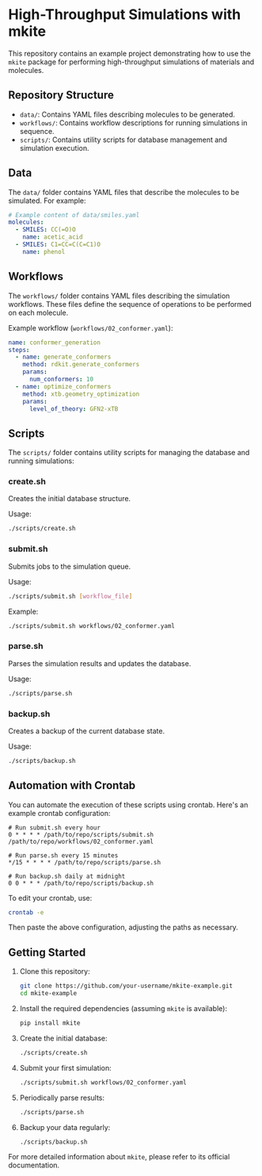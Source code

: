 # High-Throughput Simulations with mkite

This repository contains an example project demonstrating how to use the `mkite` package for performing high-throughput simulations of materials and molecules.

## Repository Structure

- `data/`: Contains YAML files describing molecules to be generated.
- `workflows/`: Contains workflow descriptions for running simulations in sequence.
- `scripts/`: Contains utility scripts for database management and simulation execution.

## Data

The `data/` folder contains YAML files that describe the molecules to be simulated. For example:

```yaml
# Example content of data/smiles.yaml
molecules:
  - SMILES: CC(=O)O
    name: acetic_acid
  - SMILES: C1=CC=C(C=C1)O
    name: phenol
```

## Workflows

The `workflows/` folder contains YAML files describing the simulation workflows. These files define the sequence of operations to be performed on each molecule.

Example workflow (`workflows/02_conformer.yaml`):

```yaml
name: conformer_generation
steps:
  - name: generate_conformers
    method: rdkit.generate_conformers
    params:
      num_conformers: 10
  - name: optimize_conformers
    method: xtb.geometry_optimization
    params:
      level_of_theory: GFN2-xTB
```

## Scripts

The `scripts/` folder contains utility scripts for managing the database and running simulations:

### create.sh

Creates the initial database structure.

Usage:
```bash
./scripts/create.sh
```

### submit.sh

Submits jobs to the simulation queue.

Usage:
```bash
./scripts/submit.sh [workflow_file]
```

Example:
```bash
./scripts/submit.sh workflows/02_conformer.yaml
```

### parse.sh

Parses the simulation results and updates the database.

Usage:
```bash
./scripts/parse.sh
```

### backup.sh

Creates a backup of the current database state.

Usage:
```bash
./scripts/backup.sh
```

## Automation with Crontab

You can automate the execution of these scripts using crontab. Here's an example crontab configuration:

```
# Run submit.sh every hour
0 * * * * /path/to/repo/scripts/submit.sh /path/to/repo/workflows/02_conformer.yaml

# Run parse.sh every 15 minutes
*/15 * * * * /path/to/repo/scripts/parse.sh

# Run backup.sh daily at midnight
0 0 * * * /path/to/repo/scripts/backup.sh
```

To edit your crontab, use:

```bash
crontab -e
```

Then paste the above configuration, adjusting the paths as necessary.

## Getting Started

1. Clone this repository:
   ```bash
   git clone https://github.com/your-username/mkite-example.git
   cd mkite-example
   ```

2. Install the required dependencies (assuming `mkite` is available):
   ```bash
   pip install mkite
   ```

3. Create the initial database:
   ```bash
   ./scripts/create.sh
   ```

4. Submit your first simulation:
   ```bash
   ./scripts/submit.sh workflows/02_conformer.yaml
   ```

5. Periodically parse results:
   ```bash
   ./scripts/parse.sh
   ```

6. Backup your data regularly:
   ```bash
   ./scripts/backup.sh
   ```

For more detailed information about `mkite`, please refer to its official documentation.
